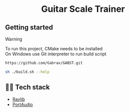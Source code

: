 <div align="center">

# Guitar Scale Trainer

</div>

## Getting started
> [!WARNING]
> To run this project, CMake needs to be installed <br>
> On Windows use Git interpreter to run build script<br>

```bash
https://github.com/Gabrax/GABST.git
```

```bash
sh ./build.sh --help
```

## 👨‍💻 Tech stack
- [Raylib](https://github.com/raysan5/raylib)
- [PortAudio](https://github.com/PortAudio/portaudio/)

